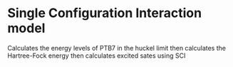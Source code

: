 # Single Configuration Interaction model 

Calculates the energy levels of PTB7 in the huckel limit
then calculates the Hartree-Fock energy
then calculates excited sates using SCI

